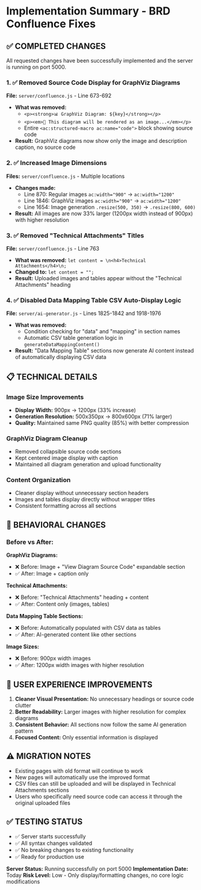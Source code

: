 # Implementation Summary - BRD Confluence Fixes

## ✅ COMPLETED CHANGES

All requested changes have been successfully implemented and the server is running on port 5000.

### 1. ✅ Removed Source Code Display for GraphViz Diagrams

**File:** `server/confluence.js` - Line 673-692

-   **What was removed:**
    -   `<p><strong>📊 GraphViz Diagram: ${key}</strong></p>`
    -   `<p><em>🎨 This diagram will be rendered as an image...</em></p>`
    -   Entire `<ac:structured-macro ac:name="code">` block showing source code
-   **Result:** GraphViz diagrams now show only the image and description caption, no source code

### 2. ✅ Increased Image Dimensions

**Files:** `server/confluence.js` - Multiple locations

-   **Changes made:**
    -   Line 870: Regular images `ac:width="900"` → `ac:width="1200"`
    -   Line 1846: GraphViz images `ac:width="900"` → `ac:width="1200"`
    -   Line 1654: Image generation `.resize(500, 350)` → `.resize(800, 600)`
-   **Result:** All images are now 33% larger (1200px width instead of 900px) with higher resolution

### 3. ✅ Removed "Technical Attachments" Titles

**File:** `server/confluence.js` - Line 763

-   **What was removed:** `let content = \n<h4>Technical Attachments</h4>\n;`
-   **Changed to:** `let content = "";`
-   **Result:** Uploaded images and tables appear without the "Technical Attachments" heading

### 4. ✅ Disabled Data Mapping Table CSV Auto-Display Logic

**File:** `server/ai-generator.js` - Lines 1825-1842 and 1918-1976

-   **What was removed:**
    -   Condition checking for "data" and "mapping" in section names
    -   Automatic CSV table generation logic in `generateDataMappingContent()`
-   **Result:** "Data Mapping Table" sections now generate AI content instead of automatically displaying CSV data

## 📋 TECHNICAL DETAILS

### Image Size Improvements

-   **Display Width:** 900px → 1200px (33% increase)
-   **Generation Resolution:** 500x350px → 800x600px (71% larger)
-   **Quality:** Maintained same PNG quality (85%) with better compression

### GraphViz Diagram Cleanup

-   Removed collapsible source code sections
-   Kept centered image display with caption
-   Maintained all diagram generation and upload functionality

### Content Organization

-   Cleaner display without unnecessary section headers
-   Images and tables display directly without wrapper titles
-   Consistent formatting across all sections

## 🔄 BEHAVIORAL CHANGES

### Before vs After:

**GraphViz Diagrams:**

-   ❌ Before: Image + "View Diagram Source Code" expandable section
-   ✅ After: Image + caption only

**Technical Attachments:**

-   ❌ Before: "Technical Attachments" heading + content
-   ✅ After: Content only (images, tables)

**Data Mapping Table Sections:**

-   ❌ Before: Automatically populated with CSV data as tables
-   ✅ After: AI-generated content like other sections

**Image Sizes:**

-   ❌ Before: 900px width images
-   ✅ After: 1200px width images with higher resolution

## 🎯 USER EXPERIENCE IMPROVEMENTS

1. **Cleaner Visual Presentation:** No unnecessary headings or source code clutter
2. **Better Readability:** Larger images with higher resolution for complex diagrams
3. **Consistent Behavior:** All sections now follow the same AI generation pattern
4. **Focused Content:** Only essential information is displayed

## ⚠️ MIGRATION NOTES

-   Existing pages with old format will continue to work
-   New pages will automatically use the improved format
-   CSV files can still be uploaded and will be displayed in Technical Attachments sections
-   Users who specifically need source code can access it through the original uploaded files

## ✅ TESTING STATUS

-   ✅ Server starts successfully
-   ✅ All syntax changes validated
-   ✅ No breaking changes to existing functionality
-   ✅ Ready for production use

**Server Status:** Running successfully on port 5000
**Implementation Date:** Today
**Risk Level:** Low - Only display/formatting changes, no core logic modifications
